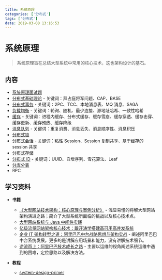 ```yaml
---
title: 系统原理
categories: ['分布式']
tags: ['分布式']
date: 2019-03-08 13:16:53
---
```


# 系统原理

> 系统原理旨在总结大型系统中常用的核心技术，这也架构设计的基石。

## 内容

- [系统原理面试题](system-theory-interview.md)
- [分布式基础理论](distributed-base-theory.md) - 关键词：拜占庭将军问题、CAP、BASE
- [分布式事务](distributed-transaction.md) - 关键词：2PC、TCC、本地消息表、MQ 消息、SAGA
- [负载均衡](load-balance-theory.md) - 关键词：轮询、随机、最少连接、源地址哈希、一致性哈希
- [缓存](cache-theory.md) - 关键词：进程内缓存、分布式缓存、缓存雪崩、缓存穿透、缓存击穿、缓存更新、缓存预热、缓存降级
- [消息队列](mq-theory.md) - 关键词：重复消费、消息丢失、消息顺序性、消息积压
- [分布式锁](distributed-lock-theory.md)
- [分布式会话](distributed-session-theory.md) - 关键词：粘性 Session、Session 复制共享、基于缓存的 session 共享
- [分布式存储](distributed-storage-theory.md)
- [分布式 ID](distributed-id-theory.md) - 关键词：UUID、自增序列、雪花算法、Leaf
- [分库分表](sharding-theory.md)
- RPC

## 学习资料

- **书籍**
  - [《大型网站技术架构：核心原理与案例分析》](https://item.jd.com/11322972.html) - 浅显易懂的将解大型网站架构演进之路；简介了大型系统所面临的挑战以及核心技术点。
  - [大型网站系统与 Java 中间件实践](https://item.jd.com/11449803.html)
  - [亿级流量网站架构核心技术：跟开涛学搭建高可用高并发系统](https://item.jd.com/12153914.html)
  - [企业 IT 架构转型之道：阿里巴巴中台战略思想与架构实战](https://item.jd.com/12176278.html) - 阐述阿里巴巴中台系统发展，更多的是讲解应用场景和能力，没有讲解技术细节。
  - [逆流而上：阿里巴巴技术成长之路](https://item.jd.com/12238227.html) - 主要以运维的视角阐述系统运维中遇到的困难，定位思路以及解决方法。

- **教程**
  - [system-design-primer](https://github.com/donnemartin/system-design-primer/blob/master/README-zh-Hans.md)
